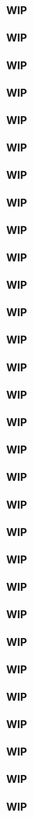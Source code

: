 # WIP
# WIP
# WIP
# WIP
# WIP
# WIP
# WIP
# WIP
# WIP
# WIP
# WIP
# WIP
# WIP
# WIP
# WIP
# WIP
# WIP
# WIP
# WIP
# WIP
# WIP
# WIP
# WIP
# WIP
# WIP
# WIP
# WIP
# WIP
# WIP
# WIP
